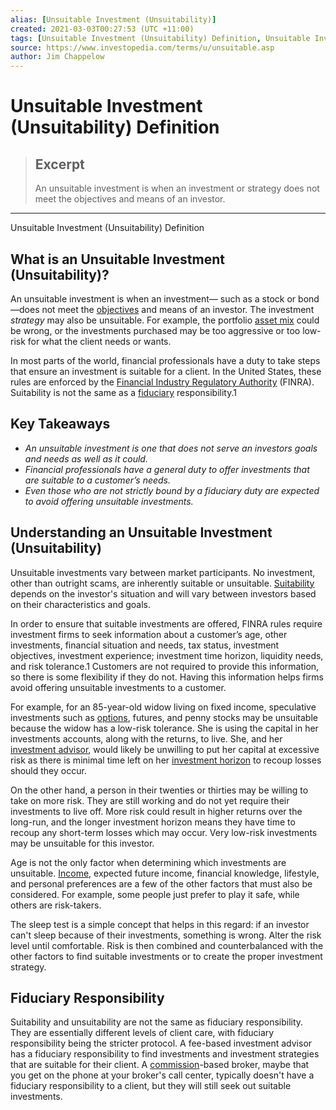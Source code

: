 ```yaml
---
alias: [Unsuitable Investment (Unsuitability)]
created: 2021-03-03T00:27:53 (UTC +11:00)
tags: [Unsuitable Investment (Unsuitability) Definition, Unsuitable Investment (Unsuitability) Definition]
source: https://www.investopedia.com/terms/u/unsuitable.asp
author: Jim Chappelow
---
```


# Unsuitable Investment (Unsuitability) Definition

> ## Excerpt
> An unsuitable investment is when an investment or strategy does not meet the objectives and means of an investor.

---

Unsuitable Investment (Unsuitability) Definition
## What is an Unsuitable Investment (Unsuitability)?

An unsuitable investment is when an investment— such as a stock or bond—does not meet the [objectives](https://www.investopedia.com/terms/i/investmentobjective.asp) and means of an investor. The investment _strategy_ may also be unsuitable. For example, the portfolio [asset mix](https://www.investopedia.com/terms/a/asset-mix.asp) could be wrong, or the investments purchased may be too aggressive or too low-risk for what the client needs or wants. 

In most parts of the world, financial professionals have a duty to take steps that ensure an investment is suitable for a client. In the United States, these rules are enforced by the [Financial Industry Regulatory Authority](https://www.investopedia.com/terms/f/finra.asp) (FINRA). Suitability is not the same as a [fiduciary](https://www.investopedia.com/terms/f/fiduciary.asp) responsibility.1  

## Key Takeaways

-   _An unsuitable investment is one that does not serve an investors goals and needs as well as it could._ 
-   _Financial professionals have a general duty to offer investments that are suitable to a customer’s needs._
-   _Even those who are not strictly bound by a fiduciary duty are expected to avoid offering unsuitable investments._

## Understanding an Unsuitable Investment (Unsuitability)

Unsuitable investments vary between market participants. No investment, other than outright scams, are inherently suitable or unsuitable. [Suitability](https://www.investopedia.com/terms/s/suitable.asp) depends on the investor's situation and will vary between investors based on their characteristics and goals. 

In order to ensure that suitable investments are offered, FINRA rules require investment firms to seek information about a customer’s age, other investments, financial situation and needs, tax status, investment objectives, investment experience; investment time horizon, liquidity needs, and risk tolerance.1 Customers are not required to provide this information, so there is some flexibility if they do not. Having this information helps firms avoid offering unsuitable investments to a customer. 

For example, for an 85-year-old widow living on fixed income, speculative investments such as [options](https://www.investopedia.com/terms/o/option.asp), futures, and penny stocks may be unsuitable because the widow has a low-risk tolerance. She is using the capital in her investments accounts, along with the returns, to live. She, and her [investment advisor](https://www.investopedia.com/terms/i/investmentadvisor.asp), would likely be unwilling to put her capital at excessive risk as there is minimal time left on her [investment horizon](https://www.investopedia.com/terms/i/investment_horizon.asp) to recoup losses should they occur.

On the other hand, a person in their twenties or thirties may be willing to take on more risk. They are still working and do not yet require their investments to live off. More risk could result in higher returns over the long-run, and the longer investment horizon means they have time to recoup any short-term losses which may occur. Very low-risk investments may be unsuitable for this investor.

Age is not the only factor when determining which investments are unsuitable. [Income](https://www.investopedia.com/terms/i/income.asp), expected future income, financial knowledge, lifestyle, and personal preferences are a few of the other factors that must also be considered. For example, some people just prefer to play it safe, while others are risk-takers. 

The sleep test is a simple concept that helps in this regard: if an investor can't sleep because of their investments, something is wrong. Alter the risk level until comfortable. Risk is then combined and counterbalanced with the other factors to find suitable investments or to create the proper investment strategy.

## Fiduciary Responsibility

Suitability and unsuitability are not the same as fiduciary responsibility. They are essentially different levels of client care, with fiduciary responsibility being the stricter protocol. A fee-based investment advisor has a fiduciary responsibility to find investments and investment strategies that are suitable for their client. A [commission](https://www.investopedia.com/terms/c/commission.asp)\-based broker, maybe that you get on the phone at your broker's call center, typically doesn't have a fiduciary responsibility to a client, but they will still seek out suitable investments.
